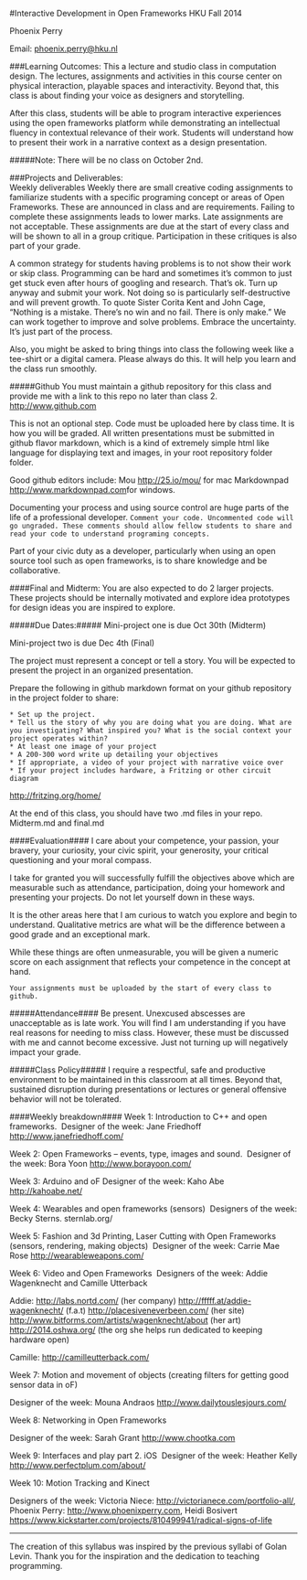
#Interactive Development in Open Frameworks
HKU Fall 2014 

Phoenix Perry 

Email: <phoenix.perry@hku.nl>

###Learning Outcomes: 
This a lecture and studio class in computation design. The lectures, assignments and activities in this course center on physical interaction, playable spaces and interactivity. Beyond that, this class is about finding your voice as designers and storytelling. 

After this class, students will be able to program interactive experiences using the open frameworks platform while demonstrating an intellectual fluency in contextual relevance of their work. Students will understand how to present their work in a narrative context as a design presentation. 

#####Note:
There will be no class on October 2nd. 

###Projects and Deliverables:  
Weekly deliverables
Weekly there are small creative coding assignments to familiarize students with a specific programing concept or areas of Open Frameworks. These are announced in class and are requirements. Failing to complete these assignments leads to lower marks. Late assignments are not acceptable. These assignments are due at the start of every class and will be shown to all in a group critique. Participation in these critiques is also part of your grade. 

A common strategy for students having problems is to not show their work or skip class. Programming can be hard and sometimes it’s common to just get stuck even after hours of googling and research. That’s ok. Turn up anyway and submit your work. Not doing so is particularly self-destructive and will prevent growth. To quote Sister Corita Kent and John Cage, “Nothing is a mistake. There’s no win and no fail. There is only make.”  We can work together to improve and solve problems. Embrace the uncertainty. It’s just part of the process. 

Also, you might be asked to bring things into class the following week like a tee-shirt or a digital camera. Please always do this. It will help you learn and the class run smoothly. 

#####Github
You must maintain a github repository for this class and provide me with a link to this repo no later than class 2. 
<http://www.github.com>

This is not an optional step. Code must be uploaded here by class time. It is how you will be graded. All written presentations must be submitted in github flavor markdown, which is a kind of extremely simple html like language for displaying text and images, in your root repository folder folder. 

Good github editors include:
Mou <http://25.io/mou/> for mac 
Markdownpad <http://www.markdownpad.com>for windows. 

Documenting your process and using source control are huge parts of the life of a professional developer. 
`Comment your code. Uncommented code will go ungraded. These comments should allow fellow students to share and read your code to understand programing concepts.`

Part of your civic duty as a developer, particularly when using an open source tool such as open frameworks, is to share knowledge and be collaborative.   

####Final and Midterm:
You are also expected to do 2 larger projects. These projects should be internally motivated and explore idea prototypes for design ideas you are inspired to explore.

#####Due Dates:#####
Mini-project one is due Oct 30th (Midterm) 

Mini-project two is due Dec 4th (Final) 

The project must represent a concept or tell a story. You will be expected to present the project in an organized presentation. 

Prepare the following in github markdown format on your github repository in the project folder to share: 

	* Set up the project. 
	* Tell us the story of why you are doing what you are doing. What are you investigating? What inspired you? What is the social context your project operates within? 
	* At least one image of your project
	* A 200-300 word write up detailing your objectives 
	* If appropriate, a video of your project with narrative voice over
	* If your project includes hardware, a Fritzing or other circuit diagram 
<http://fritzing.org/home/>

At the end of this class, you should have two .md files in your repo. Midterm.md and final.md

####Evaluation####
I care about your competence, your passion, your bravery, your curiosity, your civic spirit, your generosity, your critical questioning and your moral compass.

I take for granted you will successfully fulfill the objectives above which are measurable such as attendance, participation, doing your homework and presenting your projects. Do not let yourself down in these ways. 

It is the other areas here that I am curious to watch you explore and begin to understand. Qualitative metrics are what will be the difference between a good grade and an exceptional mark. 

While these things are often unmeasurable, you will be given a numeric score on each assignment that reflects your competence in the concept at hand. 

`Your assignments must be uploaded by the start of every class to github.`

#####Attendance####
Be present. Unexcused abscesses are unacceptable as is late work. You will find I am understanding if you have real reasons for needing to miss class. However, these must be discussed with me and cannot become excessive. Just not turning up will negatively impact your grade. 

#####Class Policy#####
I require a respectful, safe and productive environment to be maintained in this classroom at all times. Beyond that, sustained disruption during presentations or lectures or general offensive behavior will not be tolerated. 

####Weekly breakdown####
Week 1: Introduction to C++ and open frameworks. 
 Designer of the week: Jane Friedhoff <http://www.janefriedhoff.com/>


Week 2: Open Frameworks – events, type, images and sound. 
 Designer of the week: Bora Yoon <http://www.borayoon.com/>

Week 3: Arduino and oF Designer of the week: Kaho Abe <http://kahoabe.net/>

Week 4: Wearables and open frameworks (sensors)  Designers of the week: Becky Sterns. sternlab.org/

Week 5: Fashion and 3d Printing, Laser Cutting with Open Frameworks (sensors, rendering, making objects)  Designer of the week: Carrie Mae Rose <http://wearableweapons.com/>

Week 6: Video and Open Frameworks
 Designers of the week: Addie Wagenknecht and Camille Utterback

Addie:
<http://labs.nortd.com/> (her company)
<http://fffff.at/addie-wagenknecht/> (f.a.t)
<http://placesiveneverbeen.com/> (her site)
<http://www.bitforms.com/artists/wagenknecht/about> (her art)
<http://2014.oshwa.org/> (the org she helps run dedicated to keeping hardware open)

Camille: <http://camilleutterback.com/>

Week 7: Motion and movement of objects (creating filters for getting good sensor data in oF) 

Designer of the week: Mouna Andraos <http://www.dailytouslesjours.com/> 

Week 8: Networking in Open Frameworks 

Designer of the week: Sarah Grant <http://www.chootka.com>

Week 9: Interfaces and play part 2. iOS 
 Designer of the week: Heather Kelly <http://www.perfectplum.com/about/>

Week 10: Motion Tracking and Kinect

Designers of the week: Victoria Niece: <http://victorianece.com/portfolio-all/>, 
Phoenix Perry: <http://www.phoenixperry.com>, 
Heidi Bosivert <https://www.kickstarter.com/projects/810499941/radical-signs-of-life> 



*******************
The creation of this syllabus was inspired by the previous syllabi of Golan Levin. Thank you for the inspiration and the dedication to teaching programming. 